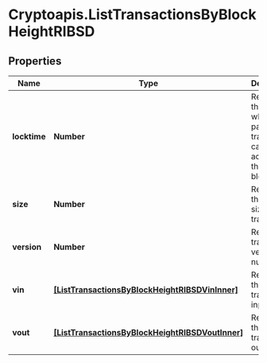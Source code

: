 # Cryptoapis.ListTransactionsByBlockHeightRIBSD

## Properties

Name | Type | Description | Notes
------------ | ------------- | ------------- | -------------
**locktime** | **Number** | Represents the time at which a particular transaction can be added to the blockchain. | 
**size** | **Number** | Represents the total size of this transaction. | 
**version** | **Number** | Represents transaction version number. | 
**vin** | [**[ListTransactionsByBlockHeightRIBSDVinInner]**](ListTransactionsByBlockHeightRIBSDVinInner.md) | Represents the transaction inputs. | 
**vout** | [**[ListTransactionsByBlockHeightRIBSDVoutInner]**](ListTransactionsByBlockHeightRIBSDVoutInner.md) | Represents the transaction outputs. | 


